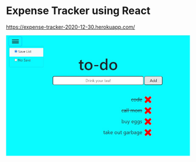 # Expense Tracker using React

https://expense-tracker-2020-12-30.herokuapp.com/


![alt text](https://github.com/adamRohde/to-do-app/blob/master/todo_preview.jpg)
